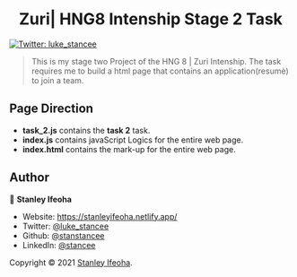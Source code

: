 <h1 align="center">Zuri| HNG8 Intenship Stage 2 Task</h1>
<p>
  <a href="https://twitter.com/luke_stancee" target="_blank">
    <img alt="Twitter: luke_stancee" src="https://img.shields.io/twitter/follow/luke_stancee.svg?style=social" />
  </a>
</p>

> This is my stage two Project of the HNG 8 | Zuri  Intenship. The task requires me to build a html page that contains an application(resumè) to join a team.

## Page Direction
- **task_2.js** contains the **task 2** task.
- **index.js** contains javaScript Logics for the entire web page.
- **index.html** contains the  mark-up for the entire web page.




## Author

👤 **Stanley Ifeoha**

* Website: https://stanleyifeoha.netlify.app/
* Twitter: [@luke_stancee](https://twitter.com/luke_stancee)
* Github: [@stanstancee](https://github.com/stanstancee)
* LinkedIn: [@stancee](https://linkedin.com/in/stancee)


Copyright © 2021 [Stanley Ifeoha](https://github.com/stanstancee).<br />


